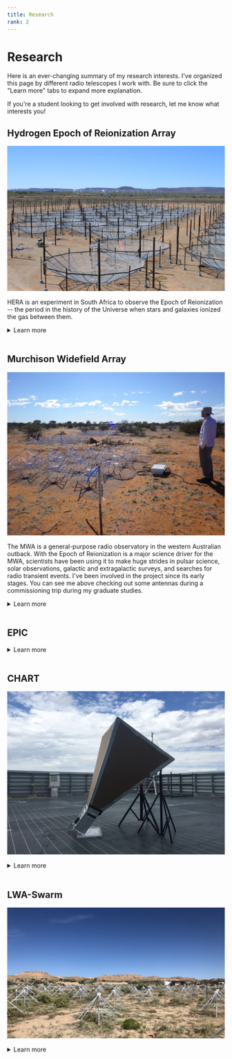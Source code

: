 ```yaml
---
title: Research
rank: 2
---
```

# Research

Here is an ever-changing summary of my research interests.
I've organized this page by different radio telescopes I work with.
Be sure to click the "Learn more" tabs to expand more explanation.

If you're a student looking to get involved with research, let me know what interests you!

## Hydrogen Epoch of Reionization Array
![hera](media/HERA.jpeg)

HERA is an experiment in South Africa to observe the Epoch of Reionization -- the period in the history of the Universe when stars and galaxies ionized the gas between them.  
<details><summary>Learn more</summary>

some example text about hera

</details>
<br>

## Murchison Widefield Array
![mwa](media/MWA.jpeg)

The MWA is a general-purpose radio observatory in the western Australian outback.
With the Epoch of Reionization is a major science driver for the MWA, scientists have been using it to make huge strides in pulsar science, solar observations, galactic and extragalactic surveys, and searches for radio transient events.
I've been involved in the project since its early stages.
You can see me above checking out some antennas during a commissioning trip during my graduate studies.

<details><summary>Learn more</summary>


</details>
<br>

## EPIC

<blockquote class="imgur-embed-pub" lang="en" data-id="a/umewybd" data-context="false" ><a href="//imgur.com/a/umewybd"></a></blockquote><script async src="//s.imgur.com/min/embed.js" charset="utf-8"></script>

<details><summary>Learn more</summary>

<blockquote class="imgur-embed-pub" lang="en" data-id="a/umewybd" data-context="false" ><a href="//imgur.com/a/umewybd"></a></blockquote><script async src="//s.imgur.com/min/embed.js" charset="utf-8"></script>

</details>
<br>

## CHART
![chart](media/CHART.jpeg)
<details><summary>Learn more</summary>



</details>
<br>

## LWA-Swarm
![lwa](media/LWA.jpeg)

<details><summary>Learn more</summary>



</details>
